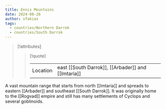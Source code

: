 ```yaml
---
title: Ennis Mountains
date: 2024-08-26
author: sfakias
tags:
  - countries/Northern Darrok
  - countries/South Darrok
---
```

> [!attributes]
> 
> > [!quote]
> >
> > | | |
> > | --- | --- |
> > | Location | east [[South Darrok]], [[Arbader]] and [[Imtaria]] |

A vast mountain range that starts from north [[Imtaria]] and spreads to eastern [[Arbader]] and southeast [[South Darrok]]. It was originally home to the [[Rogvad]] empire and still has many settlements of Cyclops and several goblinoids.
